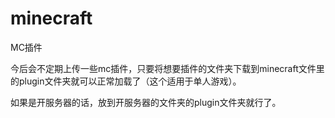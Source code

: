 # minecraft
MC插件

今后会不定期上传一些mc插件，只要将想要插件的文件夹下载到minecraft文件里的plugin文件夹就可以正常加载了（这个适用于单人游戏）。

如果是开服务器的话，放到开服务器的文件夹的plugin文件夹就行了。
